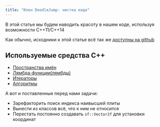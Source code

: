 ```yaml
---
title: "Клон DoodleJump: чистка кода"
---
```


В этой статье мы будем наводить красоту в нашем коде, используя возможности C++11/C++14

Как обычно, исходники к этой статье всё так же [доступны на github](https://github.com/eligantRU/sfml-sample-doodlejump/tree/master/DoodleJump_6)

## Используемые средства C++
- [Пространства имён]()
- [Лямбда-функции(лямбды)]()
- [Итераторы]()
- [Алгоритмы]()

А вот и поставленные перед нами задачи:
- Зарефакторить поиск индекса наивысшей плиты
- Вынести из классов всё, что к ним не относится
- Перестать постоянно создавать `sf::Vector2f` для установки координат
